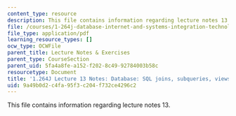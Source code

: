 ```yaml
---
content_type: resource
description: This file contains information regarding lecture notes 13.
file: /courses/1-264j-database-internet-and-systems-integration-technologies-fall-2013/9a49b0d2c4fa95f3c204f732ce4296c2_MIT1_264JF13_lect_13.pdf
file_type: application/pdf
learning_resource_types: []
ocw_type: OCWFile
parent_title: Lecture Notes & Exercises
parent_type: CourseSection
parent_uid: 5fa4a8fe-a152-f202-8c49-92784003b58c
resourcetype: Document
title: '1.264J Lecture 13 Notes: Database: SQL joins, subqueries, views'
uid: 9a49b0d2-c4fa-95f3-c204-f732ce4296c2
---
```

This file contains information regarding lecture notes 13.